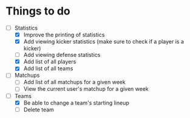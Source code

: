 # Things to do

- [ ] Statistics
  - [x] Improve the printing of statistics
  - [x] Add viewing kicker statistics (make sure to check if a player is a kicker)
  - [ ] Add viewing defense statistics
  - [x] Add list of all players
  - [x] Add list of all teams
- [ ] Matchups
  - [ ] Add list of all matchups for a given week
  - [ ] View the current user's matchup for a given week
- [ ] Teams
  - [x] Be able to change a team's starting lineup
  - [ ] Delete team
